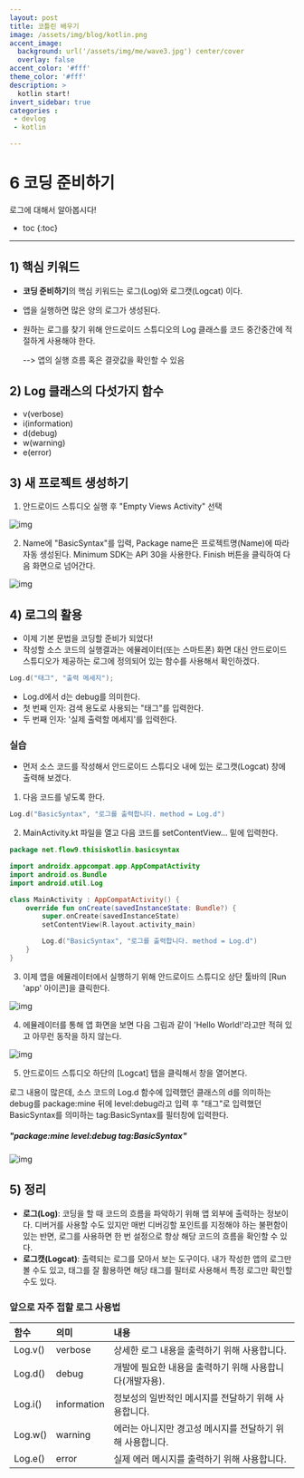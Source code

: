 ```yaml
---
layout: post
title: 코틀린 배우기
image: /assets/img/blog/kotlin.png
accent_image: 
  background: url('/assets/img/me/wave3.jpg') center/cover
  overlay: false
accent_color: '#fff'
theme_color: '#fff'
description: >
  kotlin start!
invert_sidebar: true
categories :
 - devlog	
 - kotlin

---
```


# 6 코딩 준비하기

로그에 대해서 알아봅시다!



* toc
{:toc}
---



## 1) 핵심 키워드

- **코딩 준비하기**의  핵심 키워드는 로그(Log)와 로그캣(Logcat) 이다.

- 앱을 실행하면 많은 양의 로그가 생성된다.

- 원하는 로그를 찾기 위해 안드로이드 스튜디오의 Log 클래스를 코드 중간중간에 적절하게 사용해야 한다.

  --> 앱의 실행 흐름 혹은 결괏값을 확인할 수 있음

## 2) Log 클래스의 다섯가지 함수

- v(verbose)
- i(information)
- d(debug)
- w(warning)
- e(error)

## 3) 새 프로젝트 생성하기

1. 안드로이드 스튜디오 실행 후 "Empty Views Activity" 선택

![img](https://190938973-files.gitbook.io/~/files/v0/b/gitbook-x-prod.appspot.com/o/spaces%2Fa4oGyVd5h5iQeplBqkqY%2Fuploads%2FHaV3SfZXUjV26JKnXpM6%2Fimage.png?alt=media&token=dcef736a-737d-4600-b481-2eecbb3830cb)

2. Name에 "BasicSyntax"를 입력, Package name은 프로젝트명(Name)에 따라 자동 생성된다. Minimum SDK는 API 30을 사용한다. Finish 버튼을 클릭하여 다음 화면으로 넘어간다.

![img](https://190938973-files.gitbook.io/~/files/v0/b/gitbook-x-prod.appspot.com/o/spaces%2Fa4oGyVd5h5iQeplBqkqY%2Fuploads%2FV7dk51IsnX5AWBWtnHZ6%2Fimage.png?alt=media&token=ff8a89c2-a301-46af-b650-810026d18ef3)

## 4) 로그의 활용

- 이제 기본 문법을 코딩할 준비가 되었다!
- 작성할 소스 코드의 실행결과는 에뮬레이터(또는 스마트폰) 화면 대신 안드로이드 스튜디오가 제공하는 로그에 정의되어 있는 함수를 사용해서 확인하겠다.

```kotlin
Log.d("태그", "출력 메세지");
```

- Log.d에서 d는 debug를 의미한다.
- 첫 번째 인자: 검색 용도로 사용되는 "태그"를 입력한다.
- 두 번째 인자: '실제 출력할 메세지'를 입력한다.

### 실습

- 먼저 소스 코드를 작성해서 안드로이드 스튜디오 내에 있는 로그캣(Logcat) 창에 출력해 보겠다.

1. 다음 코드를 넣도록 한다.

```kotlin
Log.d("BasicSyntax", "로그를 출력합니다. method = Log.d")
```

2. MainActivity.kt 파일을 열고 다음 코드를 setContentView... 밑에 입력한다.

```kotlin
package net.flow9.thisiskotlin.basicsyntax

import androidx.appcompat.app.AppCompatActivity
import android.os.Bundle
import android.util.Log

class MainActivity : AppCompatActivity() {
    override fun onCreate(savedInstanceState: Bundle?) {
        super.onCreate(savedInstanceState)
        setContentView(R.layout.activity_main)

        Log.d("BasicSyntax", "로그를 출력합니다. method = Log.d")
    }
}
```

3. 이제 앱을 에뮬레이터에서 실행하기 위해 안드로이드 스튜디오 상단 툴바의 [Run 'app' 아이콘]을 클릭한다.

![img](https://190938973-files.gitbook.io/~/files/v0/b/gitbook-x-prod.appspot.com/o/spaces%2Fa4oGyVd5h5iQeplBqkqY%2Fuploads%2FAuzc2ijgX8f8UAxfLI0m%2Fimage.png?alt=media&token=04b4935d-38ef-48ec-b7c3-9ffaba7bcad0)

4. 에뮬레이터를 통해 앱 화면을 보면 다음 그림과 같이 'Hello World!'라고만 적혀 있고 아무런 동작을 하지 않는다.

![img](https://190938973-files.gitbook.io/~/files/v0/b/gitbook-x-prod.appspot.com/o/spaces%2Fa4oGyVd5h5iQeplBqkqY%2Fuploads%2F0VsbDaF1FYfdQojy9Uv2%2FScreenshot_20230521_232458.png?alt=media&token=e2323f63-bfa8-45d9-8298-eb75669f4c0c)

5. 안드로이드 스튜디오 하단의 [Logcat] 탭을 클릭해서 창을 열어본다. 

로그 내용이 많은데, 소스 코드의 Log.d 함수에 입력했던 클래스의 d를 의미하는 debug를 package:mine 뒤에 level:debug라고 입력 후 "태그"로 입력했던 BasicSyntax를 의미하는 tag:BasicSyntax를 필터창에 입력한다.

#####  "package:mine level:debug tag:BasicSyntax"

![img](https://190938973-files.gitbook.io/~/files/v0/b/gitbook-x-prod.appspot.com/o/spaces%2Fa4oGyVd5h5iQeplBqkqY%2Fuploads%2F1BzHJrsKeX6geZHmc4HF%2Fimage.png?alt=media&token=25612bab-763a-4183-aeed-a1f02ead9bd9)



## 5) 정리

- **로그(Log)**: 코딩을 할 때 코드의 흐름을 파악하기 위해 앱 외부에 출력하는 정보이다. 디버거를 사용할 수도 있지만 매번 디버깅할 포인트를 지정해야 하는 불편함이 있는 반면, 로그를 사용하면 한 번 설정으로 항상 해당 코드의 흐름을 확인할 수 있다.
- **로그캣(Logcat)**: 출력되는 로그를 모아서 보는 도구이다. 내가 작성한 앱의 로그만 볼 수도 있고, 태그를 잘 활용하면 해당 태그를 필터로 사용해서 특정 로그만 확인할 수도 있다.

### 앞으로 자주 접할 로그 사용법

| 함수    | 의미        | 내용                                                      |
| :------ | :---------- | :-------------------------------------------------------- |
| Log.v() | verbose     | 상세한 로그 내용을 출력하기 위해 사용합니다.              |
| Log.d() | debug       | 개발에 필요한 내용을 출력하기 위해 사용합니다(개발자용).  |
| Log.i() | information | 정보성의 일반적인 메시지를 전달하기 위해 사용합니다.      |
| Log.w() | warning     | 에러는 아니지만 경고성 메시지를 전달하기 위해 사용합니다. |
| Log.e() | error       | 실제 에러 메시지를 출력하기 위해 사용합니다.              |